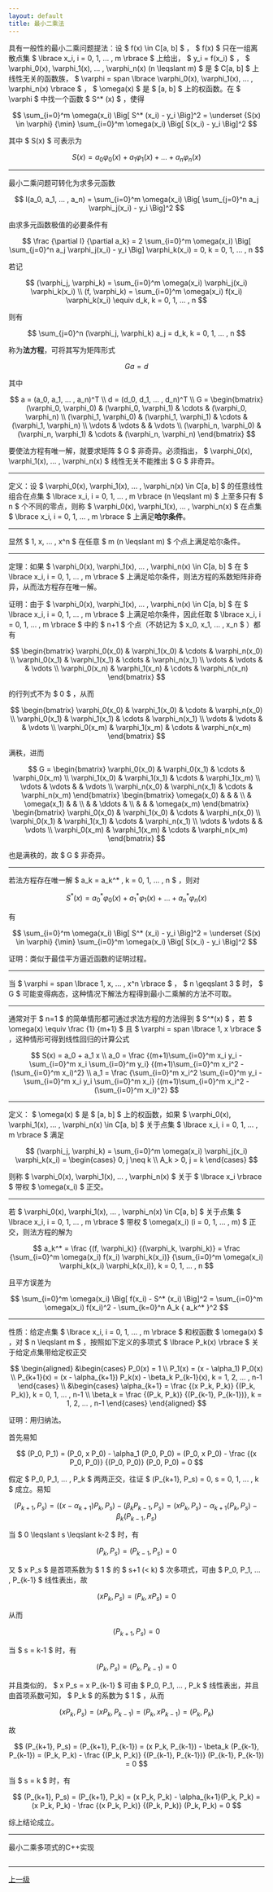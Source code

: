 ```yaml
---
layout: default
title: 最小二乘法
---
```


具有一般性的最小二乘问题提法：设 $ f(x) \in C[a, b] $ ， $ f(x) $ 只在一组离散点集 $ \lbrace x_i, i = 0, 1, ... , m \rbrace $ 上给出， $ y_i = f(x_i) $ ， $ \varphi_0(x), \varphi_1(x), ... , \varphi_n(x) (n \leqslant m) $ 是 $ C[a, b] $ 上线性无关的函数族， $ \varphi = span \lbrace \varphi_0(x), \varphi_1(x), ... , \varphi_n(x) \rbrace $ ， $ \omega(x) $ 是 $ [a, b] $ 上的权函数。在 $ \varphi $ 中找一个函数 $ S^* (x) $ ，使得

$$
\sum_{i=0}^m \omega(x_i) \Big[ S^* (x_i) - y_i \Big]^2 = \underset {S(x) \in \varphi} {\min} \sum_{i=0}^m \omega(x_i) \Big[ S(x_i) - y_i \Big]^2
$$

其中 $ S(x) $ 可表示为

$$
S(x) = a_0 \varphi_0(x) + a_1 \varphi_1(x) + ... + a_n \varphi_n(x) 
$$

* * *

最小二乘问题可转化为求多元函数

$$
I(a_0, a_1, ... , a_n) = \sum_{i=0}^m \omega(x_i) \Big[ \sum_{j=0}^n a_j \varphi_j(x_i) - y_i \Big]^2
$$

由求多元函数极值的必要条件有

$$
\frac {\partial I} {\partial a_k} = 2 \sum_{i=0}^m \omega(x_i) \Big[ \sum_{j=0}^n a_j \varphi_j(x_i) - y_i \Big] \varphi_k(x_i) = 0, k = 0, 1, ... , n
$$

若记

$$
(\varphi_j, \varphi_k) = \sum_{i=0}^m \omega(x_i) \varphi_j(x_i) \varphi_k(x_i) \\
(f, \varphi_k) = \sum_{i=0}^m \omega(x_i) f(x_i) \varphi_k(x_i) \equiv d_k, k = 0, 1, ... , n
$$

则有

$$
\sum_{j=0}^n (\varphi_j, \varphi_k) a_j = d_k, k = 0, 1, ... , n
$$

称为**法方程**，可将其写为矩阵形式

$$
Ga = d
$$

其中

$$
a = (a_0, a_1, ... , a_n)^T \\
d = (d_0, d_1, ... , d_n)^T \\
G = \begin{bmatrix}
(\varphi_0, \varphi_0)  & (\varphi_0, \varphi_1)    & \cdots    & (\varphi_0, \varphi_n)    \\
(\varphi_1, \varphi_0)  & (\varphi_1, \varphi_1)    & \cdots    & (\varphi_1, \varphi_n)    \\
\vdots                  & \vdots                    &           & \vdots                    \\
(\varphi_n, \varphi_0)  & (\varphi_n, \varphi_1)    & \cdots    & (\varphi_n, \varphi_n)
\end{bmatrix}
$$

要使法方程有唯一解，就要求矩阵 $ G $ 非奇异。必须指出， $ \varphi_0(x), \varphi_1(x), ... , \varphi_n(x) $ 线性无关不能推出 $ G $ 非奇异。

* * *

定义：设 $ \varphi_0(x), \varphi_1(x), ... , \varphi_n(x) \in C[a, b] $ 的任意线性组合在点集 $ \lbrace x_i, i = 0, 1, ... , m \rbrace (n \leqslant m) $ 上至多只有 $ n $ 个不同的零点，则称 $ \varphi_0(x), \varphi_1(x), ... , \varphi_n(x) $ 在点集 $ \lbrace x_i, i = 0, 1, ... , m \rbrace $ 上满足**哈尔条件**。

* * *

显然 $ 1, x, ... , x^n $ 在任意 $ m (n \leqslant m) $ 个点上满足哈尔条件。

* * *

定理：如果 $ \varphi_0(x), \varphi_1(x), ... , \varphi_n(x) \in C[a, b] $ 在 $ \lbrace x_i, i = 0, 1, ... , m \rbrace $ 上满足哈尔条件，则法方程的系数矩阵非奇异，从而法方程存在唯一解。

证明：由于 $ \varphi_0(x), \varphi_1(x), ... , \varphi_n(x) \in C[a, b] $ 在 $ \lbrace x_i, i = 0, 1, ... , m \rbrace $ 上满足哈尔条件，因此任取 $ \lbrace x_i, i = 0, 1, ... , m \rbrace $ 中的 $ n+1 $ 个点（不妨记为 $ x_0, x_1, ... , x_n $ ）都有

$$
\begin{bmatrix}
\varphi_0(x_0)  & \varphi_1(x_0)    & \cdots    & \varphi_n(x_0)    \\
\varphi_0(x_1)  & \varphi_1(x_1)    & \cdots    & \varphi_n(x_1)    \\
\vdots          & \vdots            &           & \vdots            \\
\varphi_0(x_n)  & \varphi_1(x_n)    & \cdots    & \varphi_n(x_n)
\end{bmatrix}
$$

的行列式不为 $ 0 $ ，从而

$$
\begin{bmatrix}
\varphi_0(x_0)  & \varphi_1(x_0)    & \cdots    & \varphi_n(x_0)    \\
\varphi_0(x_1)  & \varphi_1(x_1)    & \cdots    & \varphi_n(x_1)    \\
\vdots          & \vdots            &           & \vdots            \\
\varphi_0(x_m)  & \varphi_1(x_m)    & \cdots    & \varphi_n(x_m)
\end{bmatrix}
$$

满秩，进而

$$
G = \begin{bmatrix}
\varphi_0(x_0)  & \varphi_0(x_1)    & \cdots    & \varphi_0(x_m)    \\
\varphi_1(x_0)  & \varphi_1(x_1)    & \cdots    & \varphi_1(x_m)    \\
\vdots          & \vdots            &           & \vdots            \\
\varphi_n(x_0)  & \varphi_n(x_1)    & \cdots    & \varphi_n(x_m)
\end{bmatrix}
\begin{bmatrix}
\omega(x_0) &               &           &               \\
            & \omega(x_1)   &           &               \\
            &               & \ddots    &               \\
            &               &           & \omega(x_m)
\end{bmatrix}
\begin{bmatrix}
\varphi_0(x_0)  & \varphi_1(x_0)    & \cdots    & \varphi_n(x_0)    \\
\varphi_0(x_1)  & \varphi_1(x_1)    & \cdots    & \varphi_n(x_1)    \\
\vdots          & \vdots            &           & \vdots            \\
\varphi_0(x_m)  & \varphi_1(x_m)    & \cdots    & \varphi_n(x_m)
\end{bmatrix}
$$

也是满秩的，故 $ G $ 非奇异。

* * *

若法方程存在唯一解 $ a_k = a_k^* , k = 0, 1, ... , n $ ，则对

$$
S^*(x) = a_0^* \varphi_0(x) + a_1^* \varphi_1(x) + ... + a_n^* \varphi_n(x)
$$

有

$$
\sum_{i=0}^m \omega(x_i) \Big[ S^* (x_i) - y_i \Big]^2 = \underset {S(x) \in \varphi} {\min} \sum_{i=0}^m \omega(x_i) \Big[ S(x_i) - y_i \Big]^2
$$

证明：类似于最佳平方逼近函数的证明过程。

* * *

当 $ \varphi = span \lbrace 1, x, ... , x^n \rbrace $ ， $ n \geqslant 3 $ 时， $ G $ 可能变得病态，这种情况下解法方程得到最小二乘解的方法不可取。

* * *

通常对于 $ n=1 $ 的简单情形都可通过求法方程的方法得到 $ S^*(x) $ ，若 $ \omega(x) \equiv \frac {1} {m+1} $ 且 $ \varphi = span \lbrace 1, x \rbrace $ ，这种情形可得到线性回归的计算公式

$$
S(x) = a_0 + a_1 x \\
a_0 = \frac {(m+1)\sum_{i=0}^m x_i y_i - \sum_{i=0}^m x_i \sum_{i=0}^m y_i} {(m+1)\sum_{i=0}^m x_i^2 - (\sum_{i=0}^m x_i)^2} \\
a_1 = \frac {\sum_{i=0}^m x_i^2 \sum_{i=0}^m y_i - \sum_{i=0}^m x_i y_i \sum_{i=0}^m x_i} {(m+1)\sum_{i=0}^m x_i^2 - (\sum_{i=0}^m x_i)^2}
$$

* * *

定义： $ \omega(x) $ 是 $ [a, b] $ 上的权函数，如果 $ \varphi_0(x), \varphi_1(x), ... , \varphi_n(x) \in C[a, b] $ 关于点集 $ \lbrace x_i, i = 0, 1, ... , m \rbrace $ 满足

$$
(\varphi_j, \varphi_k) = \sum_{i=0}^m \omega(x_i) \varphi_j(x_i) \varphi_k(x_i) = \begin{cases}
0, j \neq k \\
A_k > 0, j = k
\end{cases}
$$

则称 $ \varphi_0(x), \varphi_1(x), ... , \varphi_n(x) $ 关于 $ \lbrace x_i \rbrace $ 带权 $ \omega(x_i) $ 正交。

* * *

若 $ \varphi_0(x), \varphi_1(x), ... , \varphi_n(x) \in C[a, b] $ 关于点集 $ \lbrace x_i, i = 0, 1, ... , m \rbrace $ 带权 $ \omega(x_i) (i = 0, 1, ... , m) $ 正交，则法方程的解为

$$
a_k^* = \frac {(f, \varphi_k)} {(\varphi_k, \varphi_k)} = \frac {\sum_{i=0}^m \omega(x_i) f(x_i) \varphi_k(x_i)} {\sum_{i=0}^m \omega(x_i) \varphi_k(x_i) \varphi_k(x_i)}, k = 0, 1, ... , n
$$

且平方误差为

$$
\sum_{i=0}^m \omega(x_i) \Big[ f(x_i) - S^* (x_i) \Big]^2 = \sum_{i=0}^m \omega(x_i) f(x_i)^2 - \sum_{k=0}^n A_k { a_k^* }^2
$$

* * *

性质：给定点集 $ \lbrace x_i, i = 0, 1, ... , m \rbrace $ 和权函数 $ \omega(x) $ ，对 $ n \leqslant m $ ，按照如下定义的多项式 $ \lbrace P_k(x) \rbrace $ 关于给定点集带给定权正交

$$
\begin{aligned}
&\begin{cases}
P_0(x) = 1 \\
P_1(x) = (x - \alpha_1) P_0(x) \\
P_{k+1}(x) = (x - \alpha_{k+1}) P_k(x) - \beta_k P_{k-1}(x), k = 1, 2, ... , n-1
\end{cases} \\
&\begin{cases}
\alpha_{k+1} = \frac {(x P_k, P_k)} {(P_k, P_k)}, k = 0, 1, ... , n-1 \\
\beta_k = \frac {(P_k, P_k)} {(P_{k-1}, P_{k-1})}, k = 1, 2, ... , n-1
\end{cases}
\end{aligned}
$$

证明：用归纳法。

首先易知

$$
(P_0, P_1) = (P_0, x P_0) - \alpha_1 (P_0, P_0) = (P_0, x P_0) - \frac {(x P_0, P_0)} {(P_0, P_0)} (P_0, P_0) = 0
$$

假定 $ P_0, P_1, ... , P_k $ 两两正交，往证 $ (P_{k+1}, P_s) = 0, s = 0, 1, ... , k $ 成立。易知

$$
(P_{k+1}, P_s) = ((x - \alpha_{k+1}) P_k, P_s) - (\beta_k P_{k-1}, P_s) = (x P_k, P_s) - \alpha_{k+1}(P_k, P_s) - \beta_k (P_{k-1}, P_s)
$$

当 $ 0 \leqslant s \leqslant k-2 $ 时，有

$$
(P_k, P_s) = (P_{k-1}, P_s) = 0
$$

又 $ x P_s $ 是首项系数为 $ 1 $ 的 $ s+1 (< k) $ 次多项式，可由 $ P_0, P_1, ... , P_{k-1} $ 线性表出，故

$$
(x P_k, P_s) = (P_k, x P_s) = 0
$$

从而

$$
(P_{k+1}, P_s) = 0
$$

当 $ s = k-1 $ 时，有

$$
(P_k, P_s) = (P_k, P_{k-1}) = 0
$$

并且类似的， $ x P_s = x P_{k-1} $ 可由 $ P_0, P_1, ... , P_k $ 线性表出，并且由首项系数可知， $ P_k $ 的系数为 $ 1 $ ，从而

$$
(x P_k, P_s) = (x P_k, P_{k-1}) = (P_k, x P_{k-1}) = (P_k, P_k)
$$

故

$$
(P_{k+1}, P_s) = (P_{k+1}, P_{k-1}) = (x P_k, P_{k-1}) - \beta_k (P_{k-1}, P_{k-1}) = (P_k, P_k) - \frac {(P_k, P_k)} {(P_{k-1}, P_{k-1})} (P_{k-1}, P_{k-1}) = 0
$$

当 $ s = k $ 时，有

$$
(P_{k+1}, P_s) = (P_{k+1}, P_k) = (x P_k, P_k) - \alpha_{k+1}(P_k, P_k) = (x P_k, P_k) - \frac {(x P_k, P_k)} {(P_k, P_k)} (P_k, P_k) = 0
$$

综上结论成立。

* * *

最小二乘多项式的C++实现
```C++
```

* * *

[上一级](./../index.html)
